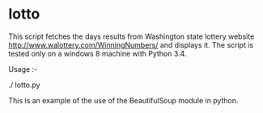 # lotto

This script fetches the days results from Washington state lottery website http://www.walottery.com/WinningNumbers/ and displays it. The script is tested only on a windows 8 machine with Python 3.4. 


Usage :-

./ lotto.py


This is an example of the use of the BeautifulSoup module in python. 

